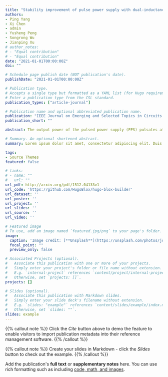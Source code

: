 ```yaml
---
title: "Stability improvement of pulse power supply with dual-inductance active storage unit using hysteresis current control"
authors:
- Ping Yang
- Xi Chen
- admin
- Yusheng Peng
- Songrong Wu
- Jianping Xu
# author_notes:
# - "Equal contribution"
# - "Equal contribution"
date: "2021-01-01T00:00:00Z"
doi: ""

# Schedule page publish date (NOT publication's date).
publishDate: "2021-01-01T00:00:00Z"

# Publication type.
# Accepts a single type but formatted as a YAML list (for Hugo requirements).
# Enter a publication type from the CSL standard.
publication_types: ["article-journal"]

# Publication name and optional abbreviated publication name.
publication: "IEEE Journal on Emerging and Selected Topics in Circuits and Systems"
publication_short: ""

abstract: The output power of the pulsed power supply (PPS) pulsates at the pulse repetition frequency (PRF) of pulse load. The pulsating power will result in a large bus voltage ripple. To balance the instantaneous power difference, a single or dual-inductance active storage unit (ASU) is usually connected in parallel with the output terminal of the PPS. Poor compensating current tracking accuracy of ASU will lead to the output current of PPS suffered from serious current spikes, which affects the stability of the bus voltage. A hysteresis current control (HCC) is proposed to achieve an excellent pulse current compensation performance. Compared with the current mode control (CMC), the small-signal modeling of dual-inductance with HCC is established to illustrate good compensation performance. Besides, a valley voltage loop is introduced to regulate the storage capacitor voltage in dual-inductance ASU to reduce the power loss at any pulse duty cycle. An experimental prototype is built to verify the spikes in output current can be eliminated effectively, the bus voltage keeps smooth and stable, and the output capacitor of the per-stage DC/DC converter is reduced significantly.

# Summary. An optional shortened abstract.
summary: Lorem ipsum dolor sit amet, consectetur adipiscing elit. Duis posuere tellus ac convallis placerat. Proin tincidunt magna sed ex sollicitudin condimentum.

tags:
- Source Themes
featured: false

# links:
# - name: ""
#   url: ""
url_pdf: http://arxiv.org/pdf/1512.04133v1
url_code: 'https://github.com/HugoBlox/hugo-blox-builder'
url_dataset: ''
url_poster: ''
url_project: ''
url_slides: ''
url_source: ''
url_video: ''

# Featured image
# To use, add an image named `featured.jpg/png` to your page's folder. 
image:
  caption: 'Image credit: [**Unsplash**](https://unsplash.com/photos/jdD8gXaTZsc)'
  focal_point: ""
  preview_only: false

# Associated Projects (optional).
#   Associate this publication with one or more of your projects.
#   Simply enter your project's folder or file name without extension.
#   E.g. `internal-project` references `content/project/internal-project/index.md`.
#   Otherwise, set `projects: []`.
projects: []

# Slides (optional).
#   Associate this publication with Markdown slides.
#   Simply enter your slide deck's filename without extension.
#   E.g. `slides: "example"` references `content/slides/example/index.md`.
#   Otherwise, set `slides: ""`.
slides: example
---
```


{{% callout note %}}
Click the *Cite* button above to demo the feature to enable visitors to import publication metadata into their reference management software.
{{% /callout %}}

{{% callout note %}}
Create your slides in Markdown - click the *Slides* button to check out the example.
{{% /callout %}}

Add the publication's **full text** or **supplementary notes** here. You can use rich formatting such as including [code, math, and images](https://docs.hugoblox.com/content/writing-markdown-latex/).

